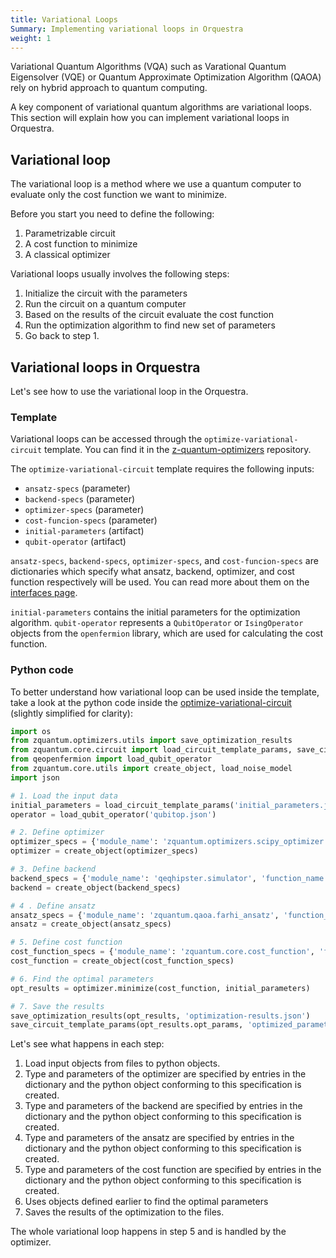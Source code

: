 ```yaml
---
title: Variational Loops
Summary: Implementing variational loops in Orquestra
weight: 1
---
```


Variational Quantum Algorithms (VQA) such as Varational Quantum Eigensolver (VQE) or Quantum Approximate Optimization Algorithm (QAOA) rely on hybrid approach to quantum computing.

A key component of variational quantum algorithms are variational loops. This section will explain how you can implement variational loops in Orquestra.

## Variational loop

The variational loop is a method where we use a quantum computer to evaluate only the cost function we want to minimize.

Before you start you need to define the following:

1. Parametrizable circuit
2. A cost function to minimize
3. A classical optimizer

Variational loops usually involves the following steps:

1. Initialize the circuit with the parameters
2. Run the circuit on a quantum computer
3. Based on the results of the circuit evaluate the cost function
4. Run the optimization algorithm to find new set of parameters
5. Go back to step 1.


## Variational loops in Orquestra

Let's see how to use the variational loop in the Orquestra.

### Template

Variational loops can be accessed through the `optimize-variational-circuit` template. You can find it in the [z-quantum-optimizers](https://github.com/zapatacomputing/z-quantum-optimizers/blob/master/templates/optimizers.yaml) repository.

The `optimize-variational-circuit` template requires the following inputs:
  - `ansatz-specs` (parameter)
  - `backend-specs` (parameter)
  - `optimizer-specs` (parameter)
  - `cost-funcion-specs` (parameter)
  - `initial-parameters` (artifact)
  - `qubit-operator` (artifact)

`ansatz-specs`, `backend-specs`, `optimizer-specs`, and `cost-funcion-specs` are dictionaries which specify what ansatz, backend, optimizer, and cost function respectively will be used. You can read more about them on the [interfaces page](../interfaces/).

`initial-parameters` contains the initial parameters for the optimization algorithm.
`qubit-operator` represents a `QubitOperator` or `IsingOperator` objects from the `openfermion` library, which are used for calculating the cost function.


### Python code

To better understand how variational loop can be used inside the template, take a look at the python code inside the [optimize-variational-circuit](https://github.com/zapatacomputing/z-quantum-optimizers/blob/master/templates/optimizers.yaml) (slightly simplified for clarity):

```python            
import os
from zquantum.optimizers.utils import save_optimization_results
from zquantum.core.circuit import load_circuit_template_params, save_circuit_template_params, load_parameter_grid, load_circuit_connectivity
from qeopenfermion import load_qubit_operator
from zquantum.core.utils import create_object, load_noise_model
import json

# 1. Load the input data
initial_parameters = load_circuit_template_params('initial_parameters.json')
operator = load_qubit_operator('qubitop.json')

# 2. Define optimizer
optimizer_specs = {'module_name': 'zquantum.optimizers.scipy_optimizer', 'function_name': 'ScipyOptimizer', 'method': 'L-BFGS-B'}
optimizer = create_object(optimizer_specs)

# 3. Define backend
backend_specs = {'module_name': 'qeqhipster.simulator', 'function_name': 'QHipsterSimulator'}
backend = create_object(backend_specs)

# 4 . Define ansatz
ansatz_specs = {'module_name': 'zquantum.qaoa.farhi_ansatz', 'function_name': 'QAOAFarhiAnsatz', 'number_of_layers': 2, 'cost_hamiltonian': operator}
ansatz = create_object(ansatz_specs)

# 5. Define cost function
cost_function_specs = {'module_name': 'zquantum.core.cost_function', 'function_name': 'AnsatzBasedCostFunction', 'target_operator': operator, 'ansatz': ansatz, 'backend': backend}
cost_function = create_object(cost_function_specs)

# 6. Find the optimal parameters
opt_results = optimizer.minimize(cost_function, initial_parameters)

# 7. Save the results
save_optimization_results(opt_results, 'optimization-results.json')
save_circuit_template_params(opt_results.opt_params, 'optimized_parameters.json')
```

Let's see what happens in each step:

1. Load input objects from files to python objects.
2. Type and parameters of the optimizer are specified by entries in the dictionary and the python object conforming to this specification is created.
3. Type and parameters of the backend are specified by entries in the dictionary and the python object conforming to this specification is created.
4. Type and parameters of the ansatz are specified by entries in the dictionary and the python object conforming to this specification is created.
5. Type and parameters of the cost function are specified by entries in the dictionary and the python object conforming to this specification is created.
6. Uses objects defined earlier to find the optimal parameters
7. Saves the results of the optimization to the files.

The whole variational loop happens in step 5 and is handled by the optimizer.
